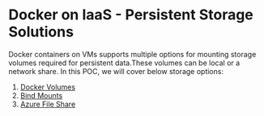 # Docker on IaaS - Persistent Storage Solutions


Docker containers on VMs supports multiple options for mounting storage volumes required for persistent data.These volumes can be local or a network share. In this POC, we will cover below storage options:

1. [Docker Volumes](/persistentstorage/dockervolumes/readme.md) 
2. [Bind Mounts](/persistentstorage/azuredisks/readme.md)
3. [Azure File Share](/persistentstorage/azurefileshare/readme.md)

